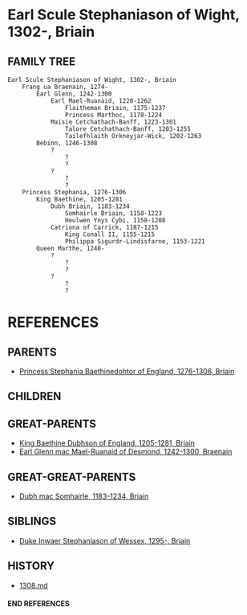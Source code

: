 # Earl Scule Stephaniason of Wight, 1302-, Briain

## FAMILY TREE
```
Earl Scule Stephaniason of Wight, 1302-, Briain
    Frang ua Braenain, 1274-
        Earl Glenn, 1242-1300
            Earl Mael-Ruanaid, 1220-1262
                Flaitheman Briain, 1175-1237
                Princess Marthoc, 1178-1224
            Maisie Cetchathach-Banff, 1223-1301
                Talore Cetchathach-Banff, 1203-1255
                Tailefhlaith Orkneyjar-Wick, 1202-1263
        Bebinn, 1246-1308
            ?
                ?
                ?
            ?
                ?
                ?
    Princess Stephania, 1276-1306
        King Baethine, 1205-1281
            Dubh Briain, 1183-1234
                Somhairle Briain, 1158-1223
                Heulwen Ynys Cybi, 1158-1208
            Catriona of Carrick, 1187-1215
                King Conall II, 1155-1215
                Philippa Sigurdr-Lindisfarne, 1153-1221
        Queen Marthe, 1240-
            ?
                ?
                ?
            ?
                ?
                ?
```


# REFERENCES

## PARENTS 
* [Princess Stephania Baethinedohtor of England, 1276-1306, Briain](stephania_baethinedohtor_1276.md)

## CHILDREN 

## GREAT-PARENTS 
* [King Baethine Dubhson of England, 1205-1281, Briain](baethine_dubhson_1205.md)
* [Earl Glenn mac Mael-Ruanaid of Desmond, 1242-1300, Braenain](glenn_mac_mael-ruanaid_1242.md)

## GREAT-GREAT-PARENTS 
* [Dubh mac Somhairle, 1183-1234, Briain](dubh_mac_somhairle_1183.md)
## SIBLINGS

* [Duke Inwaer Stephaniason of Wessex, 1295-, Briain](inwaer_stephaniason_1295.md)
 
## HISTORY
* [1308.md](../h/1308.md)

#### END REFERENCES
